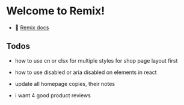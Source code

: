 # Welcome to Remix!

- 📖 [Remix docs](https://remix.run/docs)

## Todos
- how to use cn or clsx for multiple styles for shop page layout first
- how to use disabled or aria disabled on elements in react


- update all homepage copies, their notes
- i want 4 good product reviews